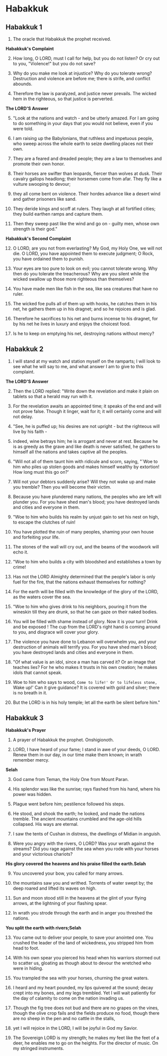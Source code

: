 # Habakkuk

## Habakkuk 1

1. The oracle that Habakkuk the prophet received.

__Habakkuk's Complaint__

2. How long, O LORD, must I call for help, but you do not listen? Or cry out to you, "Violence!" but you do not save?

3. Why do you make me look at injustice? Why do you tolerate wrong? Destruction and violence are before me; there is strife, and conflict abounds.

4. Therefore the law is paralyzed, and justice never prevails. The wicked hem in the righteous, so that justice is perverted.

__The LORD'S Answer__

5. "Look at the nations and watch - and be utterly amazed. For I am going to do something in your days that you would not believe, even if you were told.

6. I am raising up the Babylonians, that ruthless and impetuous people, who sweep across the whole earth to seize dwelling places not their own.

7. They are a feared and dreaded people; they are a law to themselves and promote their own honor.

8. Their horses are swifter than leopards, fiercer than wolves at dusk. Their cavalry gallops headlong; their horsemen come from afar. They fly like a vulture swooping to devour;

9. they all come bent on violence. Their hordes advance like a desert wind and gather prisoners like sand.

10. They deride kings and scoff at rulers. They laugh at all fortified cities; they build earthen ramps and capture them.

11. Then they sweep past like the wind and go on - guilty men, whose own strength is their god."

__Habakkuk's Second Complaint__

12. O LORD, are you not from everlasting? My God, my Holy One, we will not die. O LORD, you have appointed them to execute judgment; O Rock, you have ordained them to punish.

13. Your eyes are too pure to look on evil; you cannot tolerate wrong. Why then do you tolerate the treacherous? Why are you silent while the wicked swallow up those more righteous than themselves?

14. You have made men like fish in the sea, like sea creatures that have no ruler.

15. The wicked foe pulls all of them up with hooks, he catches them in his net, he gathers them up in his dragnet; and so he rejoices and is glad.

16. Therefore he sacrifices to his net and burns incense to his dragnet, for by his net he lives in luxury and enjoys the choicest food.

17. Is he to keep on emptying his net, destroying nations without mercy?

## Habakkuk 2

1. I will stand at my watch and station myself on the ramparts; I will look to see what he will say to me, and what answer I am to give to this complaint. 

__The LORD'S Answer__

2. Then the LORD replied: "Write down the revelation and make it plain on tablets so that a herald may run with it.

3. For the revelation awaits an appointed time; it speaks of the end and will not prove false. Though it linger, wait for it; it will certainly come and will not delay.

4. "See, he is puffed up; his desires are not upright - but the righteous will live by his faith -

5. indeed, wine betrays him; he is arrogant and never at rest. Because he is as greedy as the grave and like death is never satisfied, he gathers to himself all the nations and takes captive all the peoples.

6. "Will not all of them taunt him with ridicule and scorn, saying, "`Woe to him who piles up stolen goods and makes himself wealthy by extortion! How long must this go on?'

7. Will not your debtors suddenly arise? Will they not wake up and make you tremble? Then you will become their victim.

8. Because you have plundered many nations, the peoples who are left will plunder you. For you have shed man's blood; you have destroyed lands and cities and everyone in them.

9. "Woe to him who builds his realm by unjust gain to set his nest on high, to escape the clutches of ruin!

10. You have plotted the ruin of many peoples, shaming your own house and forfeiting your life.

11. The stones of the wall will cry out, and the beams of the woodwork will echo it.

12. "Woe to him who builds a city with bloodshed and establishes a town by crime!

13. Has not the LORD Almighty determined that the people's labor is only fuel for the fire, that the nations exhaust themselves for nothing?

14. For the earth will be filled with the knowledge of the glory of the LORD, as the waters cover the sea.

15. "Woe to him who gives drink to his neighbors, pouring it from the wineskin till they are drunk, so that he can gaze on their naked bodies.

16. You will be filled with shame instead of glory. Now it is your turn! Drink and be exposed ! The cup from the LORD's right hand is coming around to you, and disgrace will cover your glory.

17. The violence you have done to Lebanon will overwhelm you, and your destruction of animals will terrify you. For you have shed man's blood; you have destroyed lands and cities and everyone in them.

18. "Of what value is an idol, since a man has carved it? Or an image that teaches lies? For he who makes it trusts in his own creation; he makes idols that cannot speak.

19. Woe to him who says to wood, `Come to life!' Or to lifeless stone, `Wake up!' Can it give guidance? It is covered with gold and silver; there is no breath in it.

20. But the LORD is in his holy temple; let all the earth be silent before him."

## Habakkuk 3

__Habakkuk's Prayer__

1. A prayer of Habakkuk the prophet. Onshigionoth. 

2. LORD, I have heard of your fame; I stand in awe of your deeds, O LORD. Renew them in our day, in our time make them known; in wrath remember mercy.

__Selah__

3. God came from Teman, the Holy One from Mount Paran. 

4. His splendor was like the sunrise; rays flashed from his hand, where his power was hidden.

5. Plague went before him; pestilence followed his steps.

6. He stood, and shook the earth; he looked, and made the nations tremble. The ancient mountains crumbled and the age-old hills collapsed. His ways are eternal.

7. I saw the tents of Cushan in distress, the dwellings of Midian in anguish.

8. Were you angry with the rivers, O LORD? Was your wrath against the streams? Did you rage against the sea when you rode with your horses and your victorious chariots?

__His glory covered the heavens and his praise filled the earth.Selah__

9. You uncovered your bow, you called for many arrows.

10. the mountains saw you and writhed. Torrents of water swept by; the deep roared and lifted its waves on high.

11. Sun and moon stood still in the heavens at the glint of your flying arrows, at the lightning of your flashing spear.

12. In wrath you strode through the earth and in anger you threshed the nations.

__You split the earth with rivers;Selah__

13. You came out to deliver your people, to save your anointed one. You crushed the leader of the land of wickedness, you stripped him from head to foot.

14. With his own spear you pierced his head when his warriors stormed out to scatter us, gloating as though about to devour the wretched who were in hiding.

15. You trampled the sea with your horses, churning the great waters.

16. I heard and my heart pounded, my lips quivered at the sound; decay crept into my bones, and my legs trembled. Yet I will wait patiently for the day of calamity to come on the nation invading us.

17. Though the fig tree does not bud and there are no grapes on the vines, though the olive crop fails and the fields produce no food, though there are no sheep in the pen and no cattle in the stalls,

18. yet I will rejoice in the LORD, I will be joyful in God my Savior.

19. The Sovereign LORD is my strength; he makes my feet like the feet of a deer, he enables me to go on the heights. For the director of music. On my stringed instruments.

